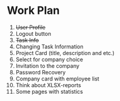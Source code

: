 # Work Plan

1) ~~User Profile~~
2) Logout button 
3) ~~Task Info~~
4) Changing Task Information
5) Project Card (title, description and etc.)
6) Select for company choice
7) Invitation to the company
8) Password Recovery
9) Company card with employee list
10) Think about XLSX-reports
11) Some pages with statistics
